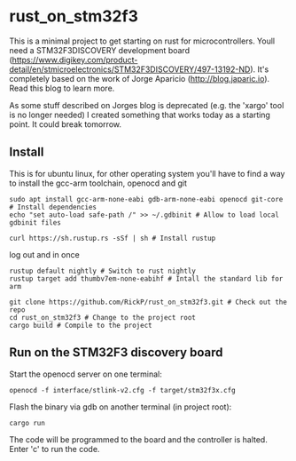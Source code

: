 # rust_on_stm32f3

This is a minimal project to get starting on rust for microcontrollers. Youll need a STM32F3DISCOVERY development board (https://www.digikey.com/product-detail/en/stmicroelectronics/STM32F3DISCOVERY/497-13192-ND). It's completely based on the work of Jorge Aparicio (http://blog.japaric.io). Read this blog to learn more.

As some stuff described on Jorges blog is deprecated (e.g. the 'xargo' tool is no longer needed) I created something that works today as a starting point. It could break tomorrow.

## Install

This is for ubuntu linux, for other operating system you'll have to find a way to install the gcc-arm toolchain, openocd and git

    sudo apt install gcc-arm-none-eabi gdb-arm-none-eabi openocd git-core # Install dependencies
    echo "set auto-load safe-path /" >> ~/.gdbinit # Allow to load local gdbinit files
   
    curl https://sh.rustup.rs -sSf | sh # Install rustup
  
 log out and in once
 
    rustup default nightly # Switch to rust nightly
    rustup target add thumbv7em-none-eabihf # Intall the standard lib for arm
   
    git clone https://github.com/RickP/rust_on_stm32f3.git # Check out the repo
    cd rust_on_stm32f3 # Change to the project root
    cargo build # Compile to the project

## Run on the STM32F3 discovery board

Start the openocd server on one terminal:

    openocd -f interface/stlink-v2.cfg -f target/stm32f3x.cfg
   
Flash the binary via gdb on another terminal (in project root):

    cargo run
   
The code will be programmed to the board and the controller is halted. Enter 'c' to run the code.
